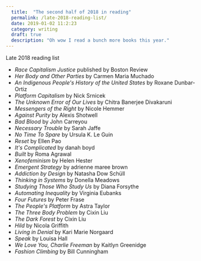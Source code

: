 ```yaml
---
  title:  "The second half of 2018 in reading"
  permalink: /late-2018-reading-list/
  date: 2019-01-02 11:2:23
  category: writing
  draft: true
  description: "Oh wow I read a bunch more books this year."
---
```


Late 2018 reading list

- _Race Capitalism Justice_ published by Boston Review
- _Her Body and Other Parties_ by Carmen Maria Muchado
- _An Indigenous People's History of the United States_ by Roxane Dunbar-Ortiz
- _Platform Capitalism_ by Nick Srnicek
- _The Unknown Error of Our Lives_ by Chitra Banerjee Divakaruni
- _Messengers of the Right_ by Nicole Hemmer
- _Against Purity_ by Alexis Shotwell
- _Bad Blood_ by John Carreyou
- _Necessary Trouble_ by Sarah Jaffe
- _No Time To Spare_ by Ursula K. Le Guin
- _Reset_ by Ellen Pao
- _It's Complicated_ by danah boyd
- _Built_ by Roma Agrawal
- _Xenofeminism_ by Helen Hester
- _Emergent Strategy_ by adrienne maree brown
- _Addiction by Design_ by Natasha Dow Schüll
- _Thinking in Systems_ by Donella Meadows
- _Studying Those Who Study Us_ by Diana Forsythe
- _Automating Inequality_ by Virginia Eubanks
- _Four Futures_ by Peter Frase
- _The People's Platform_ by Astra Taylor
- _The Three Body Problem_ by Cixin Liu
- _The Dark Forest_ by Cixin Liu
- _Hild_ by Nicola Griffith
- _Living in Denial_ by Kari Marie Norgaard
- _Speak_ by Louisa Hall
- _We Love You, Charlie Freeman_ by Kaitlyn Greenidge
- _Fashion Climbing_ by Bill Cunningham
